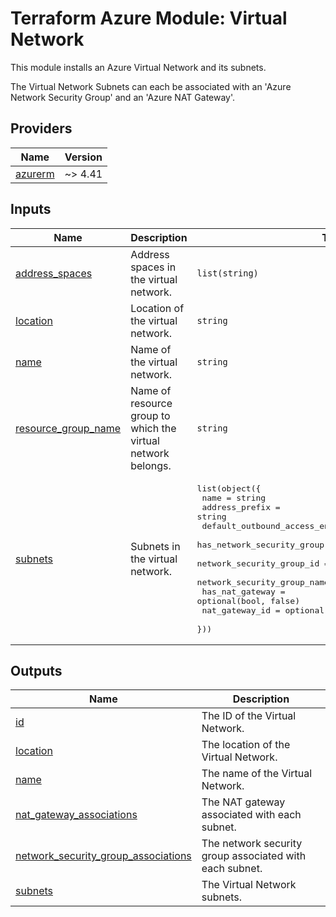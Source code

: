 <!-- BEGIN_TF_DOCS -->
# Terraform Azure Module: Virtual Network

This module installs an Azure Virtual Network and its subnets.

The Virtual Network Subnets can each be associated with an 'Azure Network Security Group'
and an 'Azure NAT Gateway'.

## Providers

| Name | Version |
|------|---------|
| <a name="provider_azurerm"></a> [azurerm](#provider\_azurerm) | ~> 4.41 |

## Inputs

| Name | Description | Type | Default | Required |
|------|-------------|------|---------|:--------:|
| <a name="input_address_spaces"></a> [address\_spaces](#input\_address\_spaces) | Address spaces in the virtual network. | `list(string)` | n/a | yes |
| <a name="input_location"></a> [location](#input\_location) | Location of the virtual network. | `string` | n/a | yes |
| <a name="input_name"></a> [name](#input\_name) | Name of the virtual network. | `string` | n/a | yes |
| <a name="input_resource_group_name"></a> [resource\_group\_name](#input\_resource\_group\_name) | Name of resource group to which the virtual network belongs. | `string` | n/a | yes |
| <a name="input_subnets"></a> [subnets](#input\_subnets) | Subnets in the virtual network. | <pre>list(object({<br/>    name                            = string<br/>    address_prefix                  = string<br/>    default_outbound_access_enabled = optional(bool, false)<br/>    has_network_security_group      = optional(bool, false)<br/>    network_security_group_id       = optional(string)<br/>    network_security_group_name     = optional(string)<br/>    has_nat_gateway                 = optional(bool, false)<br/>    nat_gateway_id                  = optional(string)<br/>  }))</pre> | n/a | yes |

## Outputs

| Name | Description |
|------|-------------|
| <a name="output_id"></a> [id](#output\_id) | The ID of the Virtual Network. |
| <a name="output_location"></a> [location](#output\_location) | The location of the Virtual Network. |
| <a name="output_name"></a> [name](#output\_name) | The name of the Virtual Network. |
| <a name="output_nat_gateway_associations"></a> [nat\_gateway\_associations](#output\_nat\_gateway\_associations) | The NAT gateway associated with each subnet. |
| <a name="output_network_security_group_associations"></a> [network\_security\_group\_associations](#output\_network\_security\_group\_associations) | The network security group associated with each subnet. |
| <a name="output_subnets"></a> [subnets](#output\_subnets) | The Virtual Network subnets. |
<!-- END_TF_DOCS -->